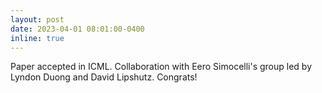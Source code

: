 ```yaml
---
layout: post
date: 2023-04-01 08:01:00-0400
inline: true
---
```


Paper accepted in ICML. Collaboration with Eero Simocelli's group led by Lyndon Duong and David Lipshutz. Congrats!
